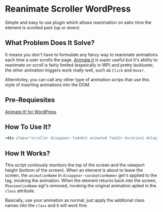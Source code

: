 # Reanimate Scroller WordPress

Simple and easy to use plugin which allows reanimation on eahc time the element is scrolled past (up or down)

## What Problem Does It Solve?

It means you don't have to formulate any fancy way to reanimate animations each time a user scrolls the page. [Animate.it](https://animate.style/) is super useful but it's ability to reanimate on scroll is fairly limited (espeically in WP) and pretty lackluster, the other animation triggers work really well, such as `Click` and `Hover`. 

Alterntivley, you can call any other type of animation scrips that use this style of inserting animations into the DOM.

## Pre-Requiesites
[Animate It! for WordPress](https://wordpress.org/plugins/animate-it/)

## How To Use It?

```html
<div class="scroller disappear-fadeOut animated fadeIn duration1 delay1"></div>
```

## How It Works?

This script contiously monitors the top of the screen and the viewport height (bottom of the screen). When an element is about to leave the screen, the `animationName` in `disappear-<animationName>` get's applied to the tag, invoking the animation. When the element returns back into the screen, th`animationName` egt's removed, invoking the original animation aplied in the `class` attribute.

Basically, use your animation as normal, just apply the additonal class names into the `class` and it will work fine.